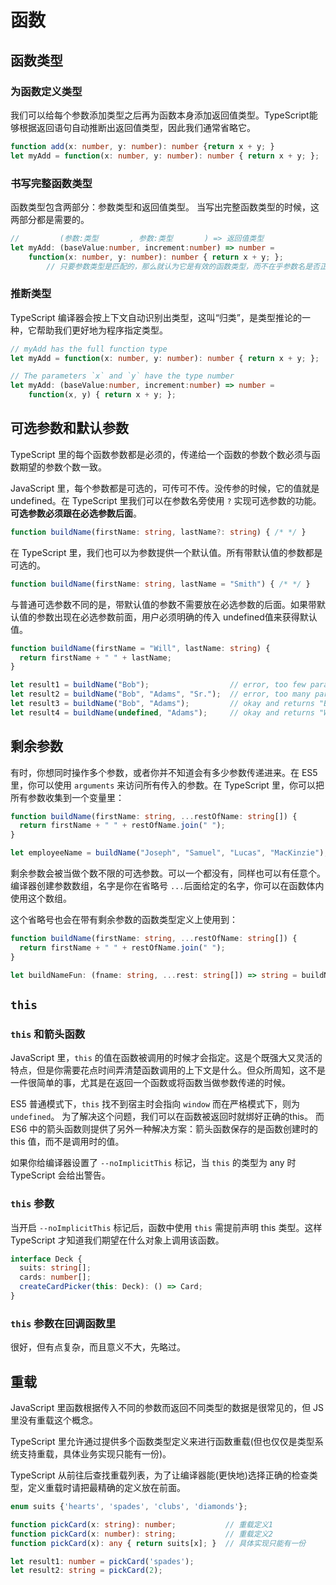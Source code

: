 # 函数

## 函数类型

### 为函数定义类型

我们可以给每个参数添加类型之后再为函数本身添加返回值类型。TypeScript能够根据返回语句自动推断出返回值类型，因此我们通常省略它。

```ts
function add(x: number, y: number): number {return x + y; }
let myAdd = function(x: number, y: number): number { return x + y; };
```

### 书写完整函数类型

函数类型包含两部分：参数类型和返回值类型。 当写出完整函数类型的时候，这两部分都是需要的。 

```ts
//         (参数:类型       , 参数:类型       ) => 返回值类型
let myAdd: (baseValue:number, increment:number) => number =
    function(x: number, y: number): number { return x + y; };
        // 只要参数类型是匹配的，那么就认为它是有效的函数类型，而不在乎参数名是否正确
```

### 推断类型

TypeScript 编译器会按上下文自动识别出类型，这叫“归类”，是类型推论的一种，它帮助我们更好地为程序指定类型。

```ts
// myAdd has the full function type
let myAdd = function(x: number, y: number): number { return x + y; };

// The parameters `x` and `y` have the type number
let myAdd: (baseValue:number, increment:number) => number =
    function(x, y) { return x + y; };
```

## 可选参数和默认参数

TypeScript 里的每个函数参数都是必须的，传递给一个函数的参数个数必须与函数期望的参数个数一致。

JavaScript 里，每个参数都是可选的，可传可不传。没传参的时候，它的值就是 undefined。在 TypeScript 里我们可以在参数名旁使用 `?` 实现可选参数的功能。**可选参数必须跟在必选参数后面**。

```ts
function buildName(firstName: string, lastName?: string) { /* */ }
```

在 TypeScript 里，我们也可以为参数提供一个默认值。所有带默认值的参数都是可选的。

```ts
function buildName(firstName: string, lastName = "Smith") { /* */ }
```

与普通可选参数不同的是，带默认值的参数不需要放在必选参数的后面。如果带默认值的参数出现在必选参数前面，用户必须明确的传入 undefined值来获得默认值。

```ts
function buildName(firstName = "Will", lastName: string) {
  return firstName + " " + lastName;
}

let result1 = buildName("Bob");                  // error, too few parameters
let result2 = buildName("Bob", "Adams", "Sr.");  // error, too many parameters
let result3 = buildName("Bob", "Adams");         // okay and returns "Bob Adams"
let result4 = buildName(undefined, "Adams");     // okay and returns "Will Adams"
```

## 剩余参数

有时，你想同时操作多个参数，或者你并不知道会有多少参数传递进来。在 ES5 里，你可以使用 `arguments` 来访问所有传入的参数。在 TypeScript 里，你可以把所有参数收集到一个变量里：

```ts
function buildName(firstName: string, ...restOfName: string[]) {
  return firstName + " " + restOfName.join(" ");
}

let employeeName = buildName("Joseph", "Samuel", "Lucas", "MacKinzie");
```

剩余参数会被当做个数不限的可选参数。可以一个都没有，同样也可以有任意个。编译器创建参数数组，名字是你在省略号 `...`后面给定的名字，你可以在函数体内使用这个数组。

这个省略号也会在带有剩余参数的函数类型定义上使用到：

```ts
function buildName(firstName: string, ...restOfName: string[]) {
  return firstName + " " + restOfName.join(" ");
}

let buildNameFun: (fname: string, ...rest: string[]) => string = buildName;
```

## `this`

### `this` 和箭头函数

JavaScript 里，`this` 的值在函数被调用的时候才会指定。这是个既强大又灵活的特点，但是你需要花点时间弄清楚函数调用的上下文是什么。但众所周知，这不是一件很简单的事，尤其是在返回一个函数或将函数当做参数传递的时候。

ES5 普通模式下，`this` 找不到宿主时会指向 `window` 而在严格模式下，则为 `undefined`。
为了解决这个问题，我们可以在函数被返回时就绑好正确的this。
而 ES6 中的箭头函数则提供了另外一种解决方案：箭头函数保存的是函数创建时的 this 值，而不是调用时的值。

如果你给编译器设置了 `--noImplicitThis` 标记，当 `this` 的类型为 any 时 TypeScript 会给出警告。

### `this` 参数

当开启 `--noImplicitThis` 标记后，函数中使用 `this` 需提前声明 this 类型。这样 TypeScript 才知道我们期望在什么对象上调用该函数。

```ts
interface Deck {
  suits: string[];
  cards: number[];
  createCardPicker(this: Deck): () => Card;
}
```

### `this` 参数在回调函数里

很好，但有点复杂，而且意义不大，先略过。

## 重载

JavaScript 里函数根据传入不同的参数而返回不同类型的数据是很常见的，但 JS 里没有重载这个概念。

TypeScript 里允许通过提供多个函数类型定义来进行函数重载(但也仅仅是类型系统支持重载，具体业务实现只能有一份)。

TypeScript 从前往后查找重载列表，为了让编译器能(更快地)选择正确的检查类型，定义重载时请把最精确的定义放在前面。

```ts
enum suits {'hearts', 'spades', 'clubs', 'diamonds'};

function pickCard(x: string): number;           // 重载定义1
function pickCard(x: number): string;           // 重载定义2
function pickCard(x): any { return suits[x]; }  // 具体实现只能有一份

let result1: number = pickCard('spades');
let result2: string = pickCard(2);
```
